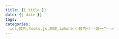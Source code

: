 ```yaml
---
title: {{ title }}
date: {{ date }}
tags:
categories: 
  ios,技巧,tools,js,原理,iphone,小技巧<!--选一个-->
---
```


<!-- more -->

